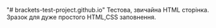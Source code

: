 "# brackets-test-project.github.io" 
Тестова, звичайна HTML сторінка. Зразок для дуже простого HTML,CSS заповнення. 
